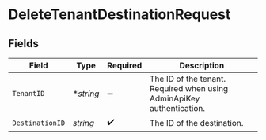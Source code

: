 # DeleteTenantDestinationRequest


## Fields

| Field                                                                 | Type                                                                  | Required                                                              | Description                                                           |
| --------------------------------------------------------------------- | --------------------------------------------------------------------- | --------------------------------------------------------------------- | --------------------------------------------------------------------- |
| `TenantID`                                                            | **string*                                                             | :heavy_minus_sign:                                                    | The ID of the tenant. Required when using AdminApiKey authentication. |
| `DestinationID`                                                       | *string*                                                              | :heavy_check_mark:                                                    | The ID of the destination.                                            |